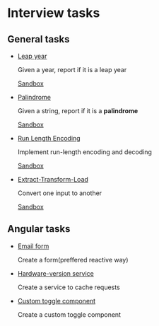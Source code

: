 # Interview tasks

## General tasks

- [Leap year](1_General/1_leap-year)

  Given a year, report if it is a leap year

  [Sandbox](https://codesandbox.io/s/leap-year-64xic)

- [Palindrome](1_General/2_palindrome)

  Given a string, report if it is a **palindrome**

  [Sandbox](https://codesandbox.io/s/is-palindrome-1grnh)

- [Run Length Encoding](1_General/3_run-length-encoding)

  Implement run-length encoding and decoding

  [Sandbox](https://codesandbox.io/s/run-length-encoding-ig4rm)

- [Extract-Transform-Load](1_General/4_extract-transform-load)

  Convert one input to another

  [Sandbox](https://codesandbox.io/s/extract-transform-load-c90jr)



## Angular tasks
- [Email form](2_Angular/email-form)

    Create a form(preffered reactive way)
- [Hardware-version service](2_Angular/hwv-service)

    Create a service to cache requests
- [Custom toggle component](2_Angular/custom-toggle)

    Create a custom toggle component
